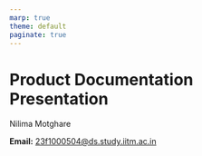```yaml
---
marp: true
theme: default
paginate: true
---
```


# Product Documentation Presentation  

Nilima Motghare  

**Email:** 23f1000504@ds.study.iitm.ac.in
